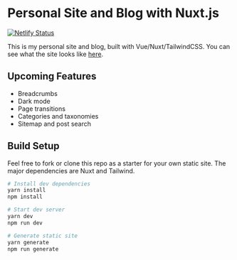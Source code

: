 # Personal Site and Blog with Nuxt.js

[![Netlify Status](https://api.netlify.com/api/v1/badges/1113a443-c888-4aa8-a14a-d0a20095a3e5/deploy-status)](https://app.netlify.com/sites/ericmordonez/deploys)

This is my personal site and blog, built with Vue/Nuxt/TailwindCSS. You can see what the site looks like [here](https://ericmordonez.com/).

## Upcoming Features

- Breadcrumbs
- Dark mode
- Page transitions
- Categories and taxonomies
- Sitemap and post search

## Build Setup

Feel free to fork or clone this repo as a starter for your own static site. The major dependencies are Nuxt and Tailwind.

```bash
# Install dev dependencies
yarn install
npm install

# Start dev server
yarn dev
npm run dev

# Generate static site
yarn generate
npm run generate
```
